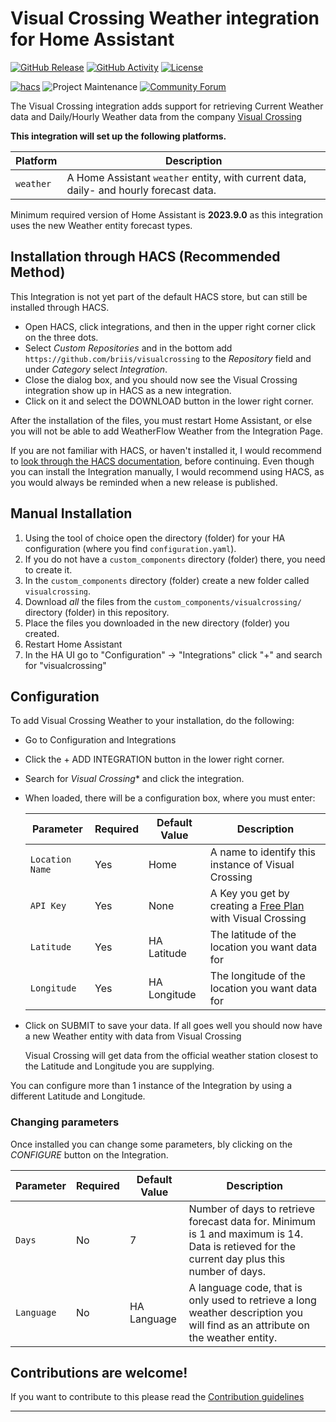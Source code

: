 # Visual Crossing Weather integration for Home Assistant

[![GitHub Release][releases-shield]][releases]
[![GitHub Activity][commits-shield]][commits]
[![License][license-shield]](LICENSE)

[![hacs][hacsbadge]][hacs]
![Project Maintenance][maintenance-shield]
[![Community Forum][forum-shield]][forum]

The Visual Crossing integration adds support for retrieving Current Weather data and Daily/Hourly Weather data from the company [Visual Crossing](https://www.visualcrossing.com/)

**This integration will set up the following platforms.**

Platform | Description
-- | --
`weather` | A Home Assistant `weather` entity, with current data, daily- and hourly forecast data.

Minimum required version of Home Assistant is **2023.9.0** as this integration uses the new Weather entity forecast types.

## Installation through HACS (Recommended Method)

This Integration is not yet part of the default HACS store, but can still be installed through HACS.

- Open HACS, click integrations, and then in the upper right corner click on the three dots.
- Select *Custom Repositories* and in the bottom add `https://github.com/briis/visualcrossing` to the *Repository* field and under *Category* select *Integration*.
- Close the dialog box, and you should now see the Visual Crossing integration show up in HACS as a new integration.
- Click on it and select the DOWNLOAD button in the lower right corner.

After the installation of the files, you must restart Home Assistant, or else you will not be able to add WeatherFlow Weather from the Integration Page.

If you are not familiar with HACS, or haven't installed it, I would recommend to [look through the HACS documentation](https://hacs.xyz/), before continuing. Even though you can install the Integration manually, I would recommend using HACS, as you would always be reminded when a new release is published.

## Manual Installation

1. Using the tool of choice open the directory (folder) for your HA configuration (where you find `configuration.yaml`).
1. If you do not have a `custom_components` directory (folder) there, you need to create it.
1. In the `custom_components` directory (folder) create a new folder called `visualcrossing`.
1. Download _all_ the files from the `custom_components/visualcrossing/` directory (folder) in this repository.
1. Place the files you downloaded in the new directory (folder) you created.
1. Restart Home Assistant
1. In the HA UI go to "Configuration" -> "Integrations" click "+" and search for "visualcrossing"

## Configuration

To add Visual Crossing Weather to your installation, do the following:

- Go to Configuration and Integrations
- Click the + ADD INTEGRATION button in the lower right corner.
- Search for *Visual Crossing** and click the integration.
- When loaded, there will be a configuration box, where you must enter:

  | Parameter | Required | Default Value | Description |
  | --------- | -------- | ------------- | ----------- |
  | `Location Name` | Yes | Home | A name to identify this instance of Visual Crossing |
  | `API Key` | Yes | None | A Key you get by creating a [Free Plan](https://www.visualcrossing.com/sign-up) with Visual Crossing |
  | `Latitude` | Yes | HA Latitude | The latitude of the location you want data for |
  | `Longitude` | Yes | HA Longitude | The longitude of the location you want data for |
- Click on SUBMIT to save your data. If all goes well you should now have a new Weather entity with data from Visual Crossing

  Visual Crossing will get data from the official weather station closest to the Latitude and Longitude you are supplying.

You can configure more than 1 instance of the Integration by using a different Latitude and Longitude.

### Changing parameters

Once installed you can change some parameters, bly clicking on the *CONFIGURE* button on the Integration.

  | Parameter | Required | Default Value | Description |
  | --------- | -------- | ------------- | ----------- |
  | `Days` | No | 7 | Number of days to retrieve forecast data for. Minimum is 1 and maximum is 14. Data is retieved for the current day plus this number of days. |
  | `Language` | No | HA Language | A language code, that is only used to retrieve a long weather description you will find as an attribute on the weather entity. |



## Contributions are welcome!

If you want to contribute to this please read the [Contribution guidelines](CONTRIBUTING.md)

***

[commits-shield]: https://img.shields.io/github/commit-activity/y/briis/visualcrossing.svg?style=for-the-badge
[commits]: https://github.com/briis/visualcrossing/commits/main
[hacs]: https://github.com/hacs/integration
[hacsbadge]: https://img.shields.io/badge/HACS-Custom-orange.svg?style=for-the-badge
[forum-shield]: https://img.shields.io/badge/community-forum-brightgreen.svg?style=for-the-badge
[forum]: https://community.home-assistant.io/
[license-shield]: https://img.shields.io/github/license/briis/visualcrossing.svg?style=for-the-badge
[maintenance-shield]: https://img.shields.io/badge/maintainer-Bjarne%20Riis%20%40briis-blue.svg?style=for-the-badge
[releases-shield]: https://img.shields.io/github/release/briis/visualcrossing.svg?style=for-the-badge
[releases]: https://github.com/briis/visualcrossing/releases
